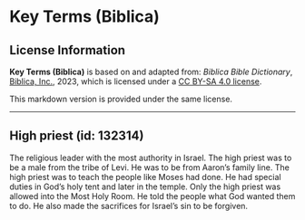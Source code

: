 # Key Terms (Biblica)

## License Information

**Key Terms (Biblica)** is based on and adapted from: _Biblica Bible Dictionary_, [Biblica, Inc.](https://www.biblica.com/), 2023, which is licensed under a [CC BY-SA 4.0 license](https://creativecommons.org/licenses/by-sa/4.0/legalcode.en).

This markdown version is provided under the same license.



--------------------------------

## High priest (id: 132314)

The religious leader with the most authority in Israel. The high priest was to be a male from the tribe of Levi. He was to be from Aaron’s family line. The high priest was to teach the people like Moses had done. He had special duties in God’s holy tent and later in the temple. Only the high priest was allowed into the Most Holy Room. He told the people what God wanted them to do. He also made the sacrifices for Israel’s sin to be forgiven.


